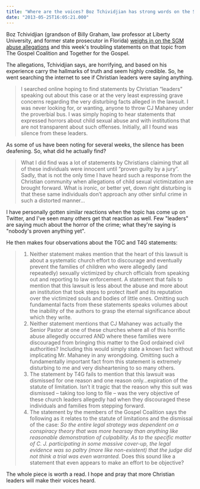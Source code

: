 ```yaml
---
title: "Where are the voices? Boz Tchividjian has strong words on the SGM mess."
date: "2013-05-25T16:05:21.000"
---
```


Boz Tchividjian (grandson of Billy Graham, law professor at Liberty University, and former state prosecutor in Florida) [weighs in on the SGM abuse allegations](http://netgrace.org/where-are-the-voices-the-continued-culture-of-silence-and-protection-in-american-evangelicalism/) and this week's troubling statements on that topic from The Gospel Coalition and Together for the Gospel.

The allegations, Tchividjian says, are horrifying, and based on his experience carry the hallmarks of truth and seem highly credible. So, he went searching the internet to see if Christian leaders were saying anything.

> I searched online hoping to find statements by Christian “leaders” speaking out about this case or at the very least expressing grave concerns regarding the very disturbing facts alleged in the lawsuit. I was never looking for, or wanting, anyone to throw CJ Mahaney under the proverbial bus. I was simply hoping to hear statements that expressed horrors about child sexual abuse and with institutions that are not transparent about such offenses. Initially, all I found was silence from these leaders.

As some of us have been noting for several weeks, the silence has been deafening. So, what did he actually find?

> What I did find was a lot of statements by Christians claiming that all of these individuals were innocent until “proven guilty by a jury”. Sadly, that is not the only time I have heard such a response from the Christian community when allegations of child sexual victimization are brought forward. What is ironic, or better yet, down right disturbing is that these same individuals don’t approach any other sinful crime in such a distorted manner...

I have personally gotten similar reactions when the topic has come up on Twitter, and I've seen many others get that reaction as well. Few "leaders" are saying much about the horror of the crime; what they're saying is "nobody's proven anything yet".

He then makes four observations about the TGC and T4G statements:

> 1. Neither statement makes mention that the heart of this lawsuit is about a systematic church effort to discourage and eventually prevent the families of children who were allegedly (and repeatedly) sexually victimized by church officials from speaking out and reporting to law enforcement. A statement that fails to mention that this lawsuit is less about the abuse and more about an institution that took steps to protect itself and its reputation over the victimized souls and bodies of little ones. Omitting such fundamental facts from these statements speaks volumes about the inability of the authors to grasp the eternal significance about which they write.
> 2. Neither statement mentions that CJ Mahaney was actually the Senior Pastor at one of these churches where all of this horrific abuse allegedly occurred AND where these families were discouraged from bringing this matter to the God ordained civil authorities? Including this would simply state a known fact without implicating Mr. Mahaney in any wrongdoing. Omitting such a fundamentally important fact from this statement is extremely disturbing to me and very disheartening to so many others.
> 3. The statement by T4G fails to mention that this lawsuit was dismissed for one reason and one reason only…expiration of the statute of limitation. Isn’t it tragic that the reason why this suit was dismissed – taking too long to file – was the very objective of these church leaders allegedly had when they discouraged these individuals and families from stepping forward.
> 4. The statement by the members of the Gospel Coalition says the following as it relates to the statute of limitations and the dismissal of the case: _So the entire legal strategy was dependent on a conspiracy theory that was more hearsay than anything like reasonable demonstration of culpability. As to the specific matter of C. J. participating in some massive cover-up, the legal evidence was so paltry (more like non-existent) that the judge did not think a trial was even warranted._ Does this sound like a statement that even appears to make an effort to be objective?

The whole piece is worth a read. I hope and pray that more Christian leaders will make their voices heard.
